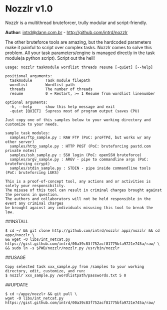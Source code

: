 # Nozzlr v1.0 

Nozzlr is a multithread bruteforcer, trully modular and script-friendly. 

**Author**: intrd@dann.com.br - http://github.com/intrd/nozzlr

The other bruteforce tools are amazing, but the hardcoded parameters make it painful to script 
over complex tasks. Nozzlr comes to solve this problem. All your task parameters/engine is 
managed directly in the task module(a python script). Script out the hell!

```
usage: nozzlr taskmodule wordlist threads resume [-quiet] [--help]

positional arguments:
  taskmodule      Task module filepath
  wordlist        Wordlist path
  threads         The number of threads
  resume          0 = Restart, >= 1 Resume from wordlist linenumber

optional arguments:
  -h, --help      show this help message and exit
  -quiet [QUIET]  Supress most of program output (saves CPU)

Just copy one of this samples below to your working directory and customize to your needs.  

sample task modules:
  samples/ftp_sample.py : RAW FTP (PoC: proFTPd, but works w/ any other server)
  samples/http_sample.py : HTTP POST (PoC: bruteforcing pastd.com private notes)
  samples/ssh_sample.py : SSH login (PoC: openSSH bruteforce)
  samples/argv_sample.py : ARGV - pipe to commandline args (PoC: bruteforcing ccrypt)
  samples/stdin_sample.py : STDIN - pipe inside commandline tools (PoC: bruteforcing LUKS)

This is a proof-of-concept tool, any actions and or activities is solely your responsibility. 
The misuse of this tool can result in criminal charges brought against the persons in question. 
The authors and collaborators will not be held responsible in the event any criminal charges 
be brought against any individuals misusing this tool to break the law.

```

##INSTALL
```
$ cd ~/ && git clone http://github.com/intrd/nozzlr appz/nozzlr && cd appz/nozzlr \
&& wget -O libs/int_netcat.py https://gist.github.com/intrd/00a39c83f752acf81775bfa9721e745a/raw/ \
&& sudo ln -s $PWD/nozzlr/nozzlr.py /usr/bin/nozzlr
```

##USAGE
```
Copy selected task xxx_sample.py from /samples to your working directory, edit, customize, and run:
$ nozzlr xxx_sample.py /wordlistpath/passwords.txt 5 0
```

##UPDATE
```
$ cd ~/appz/nozzlr && git pull \
wget -O libs/int_netcat.py https://gist.github.com/intrd/00a39c83f752acf81775bfa9721e745a/raw/
```
